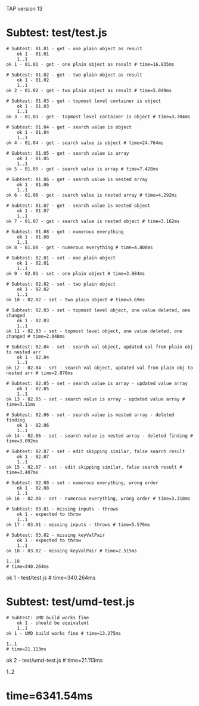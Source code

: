TAP version 13
# Subtest: test/test.js
    # Subtest: 01.01 - get - one plain object as result
        ok 1 - 01.01
        1..1
    ok 1 - 01.01 - get - one plain object as result # time=16.835ms
    
    # Subtest: 01.02 - get - two plain object as result
        ok 1 - 01.02
        1..1
    ok 2 - 01.02 - get - two plain object as result # time=5.049ms
    
    # Subtest: 01.03 - get - topmost level container is object
        ok 1 - 01.03
        1..1
    ok 3 - 01.03 - get - topmost level container is object # time=3.704ms
    
    # Subtest: 01.04 - get - search value is object
        ok 1 - 01.04
        1..1
    ok 4 - 01.04 - get - search value is object # time=24.764ms
    
    # Subtest: 01.05 - get - search value is array
        ok 1 - 01.05
        1..1
    ok 5 - 01.05 - get - search value is array # time=7.428ms
    
    # Subtest: 01.06 - get - search value is nested array
        ok 1 - 01.06
        1..1
    ok 6 - 01.06 - get - search value is nested array # time=4.292ms
    
    # Subtest: 01.07 - get - search value is nested object
        ok 1 - 01.07
        1..1
    ok 7 - 01.07 - get - search value is nested object # time=3.162ms
    
    # Subtest: 01.08 - get - numerous everything
        ok 1 - 01.08
        1..1
    ok 8 - 01.08 - get - numerous everything # time=4.808ms
    
    # Subtest: 02.01 - set - one plain object
        ok 1 - 02.01
        1..1
    ok 9 - 02.01 - set - one plain object # time=3.984ms
    
    # Subtest: 02.02 - set - two plain object
        ok 1 - 02.02
        1..1
    ok 10 - 02.02 - set - two plain object # time=3.69ms
    
    # Subtest: 02.03 - set - topmost level object, one value deleted, one changed
        ok 1 - 02.03
        1..1
    ok 11 - 02.03 - set - topmost level object, one value deleted, one changed # time=2.048ms
    
    # Subtest: 02.04 - set - search val object, updated val from plain obj to nested arr
        ok 1 - 02.04
        1..1
    ok 12 - 02.04 - set - search val object, updated val from plain obj to nested arr # time=2.876ms
    
    # Subtest: 02.05 - set - search value is array - updated value array
        ok 1 - 02.05
        1..1
    ok 13 - 02.05 - set - search value is array - updated value array # time=3.11ms
    
    # Subtest: 02.06 - set - search value is nested array - deleted finding
        ok 1 - 02.06
        1..1
    ok 14 - 02.06 - set - search value is nested array - deleted finding # time=3.092ms
    
    # Subtest: 02.07 - set - edit skipping similar, false search result
        ok 1 - 02.07
        1..1
    ok 15 - 02.07 - set - edit skipping similar, false search result # time=3.407ms
    
    # Subtest: 02.08 - set - numerous everything, wrong order
        ok 1 - 02.08
        1..1
    ok 16 - 02.08 - set - numerous everything, wrong order # time=3.318ms
    
    # Subtest: 03.01 - missing inputs - throws
        ok 1 - expected to throw
        1..1
    ok 17 - 03.01 - missing inputs - throws # time=5.576ms
    
    # Subtest: 03.02 - missing keyValPair
        ok 1 - expected to throw
        1..1
    ok 18 - 03.02 - missing keyValPair # time=2.515ms
    
    1..18
    # time=340.264ms
ok 1 - test/test.js # time=340.264ms

# Subtest: test/umd-test.js
    # Subtest: UMD build works fine
        ok 1 - should be equivalent
        1..1
    ok 1 - UMD build works fine # time=13.275ms
    
    1..1
    # time=21.113ms
ok 2 - test/umd-test.js # time=21.113ms

1..2
# time=6341.54ms
